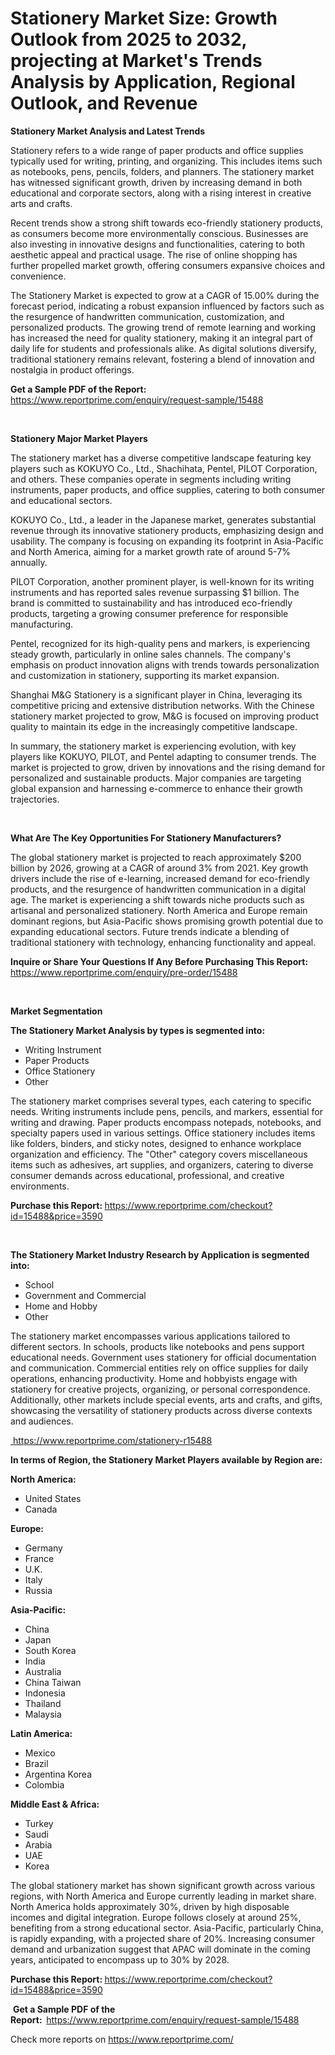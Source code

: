 <p><h1>Stationery Market Size: Growth Outlook from 2025 to 2032, projecting at Market's Trends Analysis by Application, Regional Outlook, and Revenue</h1></p><p><strong>Stationery Market Analysis and Latest Trends</strong></p>
<p><p>Stationery refers to a wide range of paper products and office supplies typically used for writing, printing, and organizing. This includes items such as notebooks, pens, pencils, folders, and planners. The stationery market has witnessed significant growth, driven by increasing demand in both educational and corporate sectors, along with a rising interest in creative arts and crafts.</p><p>Recent trends show a strong shift towards eco-friendly stationery products, as consumers become more environmentally conscious. Businesses are also investing in innovative designs and functionalities, catering to both aesthetic appeal and practical usage. The rise of online shopping has further propelled market growth, offering consumers expansive choices and convenience.</p><p>The Stationery Market is expected to grow at a CAGR of 15.00% during the forecast period, indicating a robust expansion influenced by factors such as the resurgence of handwritten communication, customization, and personalized products. The growing trend of remote learning and working has increased the need for quality stationery, making it an integral part of daily life for students and professionals alike. As digital solutions diversify, traditional stationery remains relevant, fostering a blend of innovation and nostalgia in product offerings.</p></p>
<p><strong>Get a Sample PDF of the Report:&nbsp;</strong> <a href="https://www.reportprime.com/enquiry/request-sample/15488?utm_campaign=3123&utm_medium=2&utm_source=Github&utm_content=ia&utm_term=20032025&utm_id=stationery">https://www.reportprime.com/enquiry/request-sample/15488</a></p>
<p>&nbsp;</p>
<p><strong>Stationery Major Market Players</strong></p>
<p><p>The stationery market has a diverse competitive landscape featuring key players such as KOKUYO Co., Ltd., Shachihata, Pentel, PILOT Corporation, and others. These companies operate in segments including writing instruments, paper products, and office supplies, catering to both consumer and educational sectors.</p><p>KOKUYO Co., Ltd., a leader in the Japanese market, generates substantial revenue through its innovative stationery products, emphasizing design and usability. The company is focusing on expanding its footprint in Asia-Pacific and North America, aiming for a market growth rate of around 5-7% annually.</p><p>PILOT Corporation, another prominent player, is well-known for its writing instruments and has reported sales revenue surpassing $1 billion. The brand is committed to sustainability and has introduced eco-friendly products, targeting a growing consumer preference for responsible manufacturing.</p><p>Pentel, recognized for its high-quality pens and markers, is experiencing steady growth, particularly in online sales channels. The company's emphasis on product innovation aligns with trends towards personalization and customization in stationery, supporting its market expansion.</p><p>Shanghai M&G Stationery is a significant player in China, leveraging its competitive pricing and extensive distribution networks. With the Chinese stationery market projected to grow, M&G is focused on improving product quality to maintain its edge in the increasingly competitive landscape.</p><p>In summary, the stationery market is experiencing evolution, with key players like KOKUYO, PILOT, and Pentel adapting to consumer trends. The market is projected to grow, driven by innovations and the rising demand for personalized and sustainable products. Major companies are targeting global expansion and harnessing e-commerce to enhance their growth trajectories.</p></p>
<p>&nbsp;</p>
<p><strong>What Are The Key Opportunities For Stationery Manufacturers?</strong></p>
<p><p>The global stationery market is projected to reach approximately $200 billion by 2026, growing at a CAGR of around 3% from 2021. Key growth drivers include the rise of e-learning, increased demand for eco-friendly products, and the resurgence of handwritten communication in a digital age. The market is experiencing a shift towards niche products such as artisanal and personalized stationery. North America and Europe remain dominant regions, but Asia-Pacific shows promising growth potential due to expanding educational sectors. Future trends indicate a blending of traditional stationery with technology, enhancing functionality and appeal.</p></p>
<p><strong>Inquire or Share Your Questions If Any Before Purchasing This Report:</strong> <a href="https://www.reportprime.com/enquiry/pre-order/15488?utm_campaign=3123&utm_medium=2&utm_source=Github&utm_content=ia&utm_term=20032025&utm_id=stationery">https://www.reportprime.com/enquiry/pre-order/15488</a></p>
<p>&nbsp;</p>
<p><strong>Market Segmentation</strong></p>
<p><strong>The Stationery Market Analysis by types is segmented into:</strong></p>
<p><ul><li>Writing Instrument</li><li>Paper Products</li><li>Office Stationery</li><li>Other</li></ul></p>
<p><p>The stationery market comprises several types, each catering to specific needs. Writing instruments include pens, pencils, and markers, essential for writing and drawing. Paper products encompass notepads, notebooks, and specialty papers used in various settings. Office stationery includes items like folders, binders, and sticky notes, designed to enhance workplace organization and efficiency. The "Other" category covers miscellaneous items such as adhesives, art supplies, and organizers, catering to diverse consumer demands across educational, professional, and creative environments.</p></p>
<p><strong>Purchase this Report:&nbsp;</strong><a href="https://www.reportprime.com/checkout?id=15488&price=3590&utm_campaign=3123&utm_medium=2&utm_source=Github&utm_content=ia&utm_term=20032025&utm_id=stationery">https://www.reportprime.com/checkout?id=15488&price=3590</a></p>
<p>&nbsp;</p>
<p><strong>The Stationery Market Industry Research by Application is segmented into:</strong></p>
<p><ul><li>School</li><li>Government and Commercial</li><li>Home and Hobby</li><li>Other</li></ul></p>
<p><p>The stationery market encompasses various applications tailored to different sectors. In schools, products like notebooks and pens support educational needs. Government uses stationery for official documentation and communication. Commercial entities rely on office supplies for daily operations, enhancing productivity. Home and hobbyists engage with stationery for creative projects, organizing, or personal correspondence. Additionally, other markets include special events, arts and crafts, and gifts, showcasing the versatility of stationery products across diverse contexts and audiences.</p></p>
<p><a href="https://www.reportprime.com/stationery-r15488?utm_campaign=3123&utm_medium=2&utm_source=Github&utm_content=ia&utm_term=20032025&utm_id=stationery">&nbsp;https://www.reportprime.com/stationery-r15488</a></p>
<p><strong>In terms of Region, the Stationery Market Players available by Region are:</strong></p>
<p>
    <p> <strong> North America: </strong>
        <ul>
            <li>United States</li>
            <li>Canada</li>
        </ul>
        </p> 
    <p> <strong> Europe: </strong>
        <ul>
            <li>Germany</li>
            <li>France</li>
            <li>U.K.</li>
            <li>Italy</li>
            <li>Russia</li>
        </ul>
        </p> 
    <p> <strong> Asia-Pacific: </strong>
        <ul>
            <li>China</li>
            <li>Japan</li>
            <li>South Korea</li>
            <li>India</li>
            <li>Australia</li>
            <li>China Taiwan</li>
            <li>Indonesia</li>
            <li>Thailand</li>
            <li>Malaysia</li>
        </ul>
        </p> 
    <p> <strong> Latin America: </strong>
        <ul>
            <li>Mexico</li>
            <li>Brazil</li>
            <li>Argentina Korea</li>
            <li>Colombia</li>
        </ul>
        </p> 
    <p> <strong> Middle East & Africa: </strong>
        <ul>
            <li>Turkey</li>
            <li>Saudi</li>
            <li>Arabia</li>
            <li>UAE</li>
            <li>Korea</li>
        </ul>
    </p>
    </p>
<p><p>The global stationery market has shown significant growth across various regions, with North America and Europe currently leading in market share. North America holds approximately 30%, driven by high disposable incomes and digital integration. Europe follows closely at around 25%, benefiting from a strong educational sector. Asia-Pacific, particularly China, is rapidly expanding, with a projected share of 20%. Increasing consumer demand and urbanization suggest that APAC will dominate in the coming years, anticipated to encompass up to 30% by 2028.</p></p>
<p><strong>Purchase this Report: </strong><a href="https://www.reportprime.com/checkout?id=15488&price=3590&utm_campaign=3123&utm_medium=2&utm_source=Github&utm_content=ia&utm_term=20032025&utm_id=stationery">https://www.reportprime.com/checkout?id=15488&price=3590</a></p>
<p>&nbsp;<strong>Get a Sample PDF of the Report:&nbsp;&nbsp;</strong><a href="https://www.reportprime.com/enquiry/request-sample/15488?utm_campaign=3123&utm_medium=2&utm_source=Github&utm_content=ia&utm_term=20032025&utm_id=stationery">https://www.reportprime.com/enquiry/request-sample/15488</a></p>
<p><strong></strong></p>
<p>Check more reports on <a href="https://www.reportprime.com/?utm_campaign=3123&utm_medium=2&utm_source=Github&utm_content=ia&utm_term=20032025&utm_id=stationery">https://www.reportprime.com/</a></p>